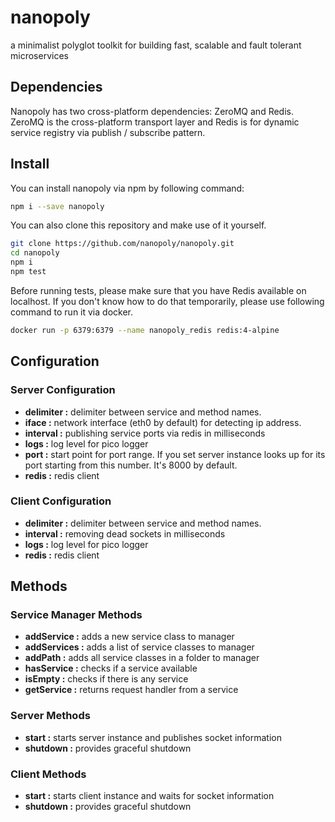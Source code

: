 # nanopoly

a minimalist polyglot toolkit for building fast, scalable and fault tolerant microservices

## Dependencies

Nanopoly has two cross-platform dependencies: ZeroMQ and Redis.
ZeroMQ is the cross-platform transport layer and Redis is for dynamic service registry via publish / subscribe pattern.

## Install

You can install nanopoly via npm by following command:

```bash
npm i --save nanopoly
```

You can also clone this repository and make use of it yourself.

```bash
git clone https://github.com/nanopoly/nanopoly.git
cd nanopoly
npm i
npm test
```

Before running tests, please make sure that you have Redis available on localhost.
If you don't know how to do that temporarily, please use following command to run it via docker.

```bash
docker run -p 6379:6379 --name nanopoly_redis redis:4-alpine
```

## Configuration

### Server Configuration

- **delimiter :** delimiter between service and method names.
- **iface :** network interface (eth0 by default) for detecting ip address.
- **interval :** publishing service ports via redis in milliseconds
- **logs :** log level for pico logger
- **port :** start point for port range. If you set server instance looks up for its port starting from this number. It's 8000 by default.
- **redis :** redis client

### Client Configuration

- **delimiter :** delimiter between service and method names.
- **interval :** removing dead sockets in milliseconds
- **logs :** log level for pico logger
- **redis :** redis client

## Methods

### Service Manager Methods

- **addService :** adds a new service class to manager
- **addServices :** adds a list of service classes to manager
- **addPath :** adds all service classes in a folder to manager
- **hasService :** checks if a service available
- **isEmpty :** checks if there is any service
- **getService :** returns request handler from a service

### Server Methods

- **start :** starts server instance and publishes socket information
- **shutdown :** provides graceful shutdown

### Client Methods

- **start :** starts client instance and waits for socket information
- **shutdown :** provides graceful shutdown
